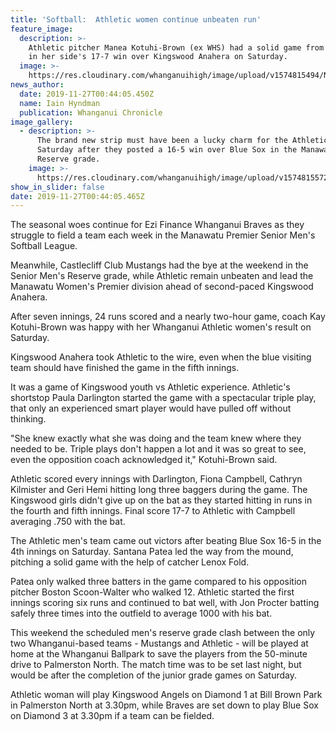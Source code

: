 ```yaml
---
title: 'Softball:  Athletic women continue unbeaten run'
feature_image:
  description: >-
    Athletic pitcher Manea Kotuhi-Brown (ex WHS) had a solid game from the mound
    in her side's 17-7 win over Kingswood Anahera on Saturday.
  image: >-
    https://res.cloudinary.com/whanganuihigh/image/upload/v1574815494/News/Manea_Kotuhi.Brown._Chron_27.11.19.jpg
news_author:
  date: 2019-11-27T00:44:05.450Z
  name: Iain Hyndman
  publication: Whanganui Chronicle
image_gallery:
  - description: >-
      The brand new strip must have been a lucky charm for the Athletic men on
      Saturday after they posted a 16-5 win over Blue Sox in the Manawatu Senior
      Reserve grade.
    image: >-
      https://res.cloudinary.com/whanganuihigh/image/upload/v1574815572/News/Manea_Kotuhi.Brown._Team_Photo.Chron_27.11.19.jpg
show_in_slider: false
date: 2019-11-27T00:44:05.465Z
---
```

The seasonal woes continue for Ezi Finance Whanganui Braves as they struggle to field a team each week in the Manawatu Premier Senior Men's Softball League.

Meanwhile, Castlecliff Club Mustangs had the bye at the weekend in the Senior Men's Reserve grade, while Athletic remain unbeaten and lead the Manawatu Women's Premier division ahead of second-paced Kingswood Anahera.

After seven innings, 24 runs scored and a nearly two-hour game, coach Kay Kotuhi-Brown was happy with her Whanganui Athletic women's result on Saturday.

Kingswood Anahera took Athletic to the wire, even when the blue visiting team should have finished the game in the fifth innings.

It was a game of Kingswood youth vs Athletic experience. Athletic's shortstop Paula Darlington started the game with a spectacular triple play, that only an experienced smart player would have pulled off without thinking.

"She knew exactly what she was doing and the team knew where they needed to be. Triple plays don't happen a lot and it was so great to see, even the opposition coach acknowledged it," Kotuhi-Brown said.

Athletic scored every innings with Darlington, Fiona Campbell, Cathryn Kilmister and Geri Hemi hitting long three baggers during the game. The Kingswood girls didn't give up on the bat as they started hitting in runs in the fourth and fifth innings. Final score 17-7 to Athletic with Campbell averaging .750 with the bat.

The Athletic men's team came out victors after beating Blue Sox 16-5 in the 4th innings on Saturday. Santana Patea led the way from the mound, pitching a solid game with the help of catcher Lenox Fold.

Patea only walked three batters in the game compared to his opposition pitcher Boston Scoon-Walter who walked 12. Athletic started the first innings scoring six runs and continued to bat well, with Jon Procter batting safely three times into the outfield to average 1000 with his bat.

This weekend the scheduled men's reserve grade clash between the only two Whanganui-based teams - Mustangs and Athletic - will be played at home at the Whanganui Ballpark to save the players from the 50-minute drive to Palmerston North. The match time was to be set last night, but would be after the completion of the junior grade games on Saturday.

Athletic woman will play Kingswood Angels on Diamond 1 at Bill Brown Park in Palmerston North at 3.30pm, while Braves are set down to play Blue Sox on Diamond 3 at 3.30pm if a team can be fielded.
